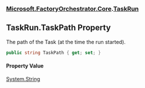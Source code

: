 ### [Microsoft.FactoryOrchestrator.Core](Microsoft_FactoryOrchestrator_Core.md 'Microsoft.FactoryOrchestrator.Core').[TaskRun](Microsoft_FactoryOrchestrator_Core_TaskRun.md 'Microsoft.FactoryOrchestrator.Core.TaskRun')
## TaskRun.TaskPath Property
The path of the Task (at the time the run started).  
```csharp
public string TaskPath { get; set; }
```
#### Property Value
[System.String](https://docs.microsoft.com/en-us/dotnet/api/System.String 'System.String')
